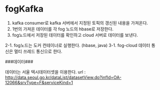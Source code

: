 # fogKafka

1. kafka consumer로 kafka 서버에서 지정된 토픽의 갱신된 내용을 가져온다.
2. 1번의 가져온 데이터를 각 fog 노드의 hbase로 저장한다.
3. fog노드에서 저장된 데이터를 확인하고 cloud 서버로 데이터를 보낸다.

2-1. fog노드는 도커 컨테이너로 실행한다. (hbase, java)
3-1. fog-cloud 데이터 통신은 멀티 쓰레드 통신으로 한다.

###데이터###


데이터는 서울 텍시데이터셋을 이용한다.
url : http://data.seoul.go.kr/dataList/datasetView.do?infId=OA-12066&srvType=F&serviceKind=1
